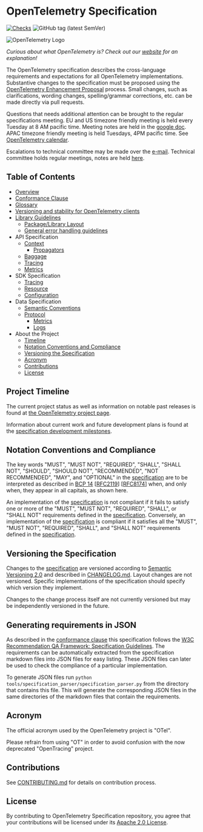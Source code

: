 # OpenTelemetry Specification

[![Checks](https://github.com/open-telemetry/opentelemetry-specification/workflows/Checks/badge.svg?branch=main)](https://github.com/open-telemetry/opentelemetry-specification/actions?query=workflow%3A%22Checks%22+branch%3Amain)
![GitHub tag (latest SemVer)](https://img.shields.io/github/tag/open-telemetry/specification.svg)

![OpenTelemetry Logo](https://opentelemetry.io/img/logos/opentelemetry-horizontal-color.png)

_Curious about what OpenTelemetry is? Check out our [website](https://opentelemetry.io) for an explanation!_

The OpenTelemetry specification describes the cross-language requirements and expectations for all OpenTelemetry implementations. Substantive changes to the specification must be proposed using the [OpenTelemetry Enhancement Proposal](https://github.com/open-telemetry/oteps) process. Small changes, such as clarifications, wording changes, spelling/grammar corrections, etc. can be made directly via pull requests.

Questions that needs additional attention can be brought to the regular
specifications meeting. EU and US timezone friendly meeting is held every
Tuesday at 8 AM pacific time. Meeting notes are held in the [google
doc](https://docs.google.com/document/d/1-bCYkN-DWJq4jw1ybaDZYYmx-WAe6HnwfWbkm8d57v8/edit?usp=sharing).
APAC timezone friendly meeting is held Tuesdays, 4PM pacific time. See
[OpenTelemetry calendar](https://github.com/open-telemetry/community#calendar).

Escalations to technical committee may be made over the
[e-mail](https://github.com/open-telemetry/community#tc-technical-committee).
Technical committee holds regular meetings, notes are held
[here](https://docs.google.com/document/d/17v2RMZlJZkgoPYHZhIFTVdDqQMIAH8kzo8Sl2kP3cbY/edit?usp=sharing).

## Table of Contents

- [Overview](specification/overview.md)
- [Conformance Clause](conformance_clause.md)
- [Glossary](specification/glossary.md)
- [Versioning and stability for OpenTelemetry clients](specification/versioning-and-stability.md)
- [Library Guidelines](specification/library-guidelines.md)
  - [Package/Library Layout](specification/library-layout.md)
  - [General error handling guidelines](specification/error-handling.md)
- API Specification
  - [Context](specification/context/context.md)
    - [Propagators](specification/context/api-propagators.md)
  - [Baggage](specification/baggage/api.md)
  - [Tracing](specification/trace/api.md)
  - [Metrics](specification/metrics/api.md)
- SDK Specification
  - [Tracing](specification/trace/sdk.md)
  - [Resource](specification/resource/sdk.md)
  - [Configuration](specification/sdk-configuration.md)
- Data Specification
  - [Semantic Conventions](specification/overview.md#semantic-conventions)
  - [Protocol](specification/protocol/README.md)
    - [Metrics](specification/metrics/datamodel.md)
    - [Logs](specification/logs/data-model.md)
- About the Project
  - [Timeline](#project-timeline)
  - [Notation Conventions and Compliance](#notation-conventions-and-compliance)
  - [Versioning the Specification](#versioning-the-specification)
  - [Acronym](#acronym)
  - [Contributions](#contributions)
  - [License](#license)

## Project Timeline

The current project status as well as information on notable past releases is found at
[the OpenTelemetry project page](https://opentelemetry.io/status/).

Information about current work and future development plans is found at the
[specification development milestones](https://github.com/open-telemetry/opentelemetry-specification/milestones).

## Notation Conventions and Compliance

The key words "MUST", "MUST NOT", "REQUIRED", "SHALL", "SHALL NOT", "SHOULD", "SHOULD NOT", "RECOMMENDED", "NOT RECOMMENDED", "MAY", and "OPTIONAL" in the [specification](./specification/overview.md) are to be interpreted as described in [BCP 14](https://tools.ietf.org/html/bcp14) [[RFC2119](https://tools.ietf.org/html/rfc2119)] [[RFC8174](https://tools.ietf.org/html/rfc8174)] when, and only when, they appear in all capitals, as shown here.

An implementation of the [specification](./specification/overview.md) is not compliant if it fails to satisfy one or more of the "MUST", "MUST NOT", "REQUIRED", "SHALL", or "SHALL NOT" requirements defined in the [specification](./specification/overview.md).
Conversely, an implementation of the [specification](./specification/overview.md) is compliant if it satisfies all the "MUST", "MUST NOT", "REQUIRED", "SHALL", and "SHALL NOT" requirements defined in the [specification](./specification/overview.md).

## Versioning the Specification

Changes to the [specification](./specification/overview.md) are versioned according to [Semantic Versioning 2.0](https://semver.org/spec/v2.0.0.html) and described in [CHANGELOG.md](CHANGELOG.md). Layout changes are not versioned. Specific implementations of the specification should specify which version they implement.

Changes to the change process itself are not currently versioned but may be independently versioned in the future.

## Generating requirements in JSON

As described in the [conformance clause](./conformance_clause.md) this specification follows the
[W3C Recommendation QA Framework: Specification Guidelines](https://www.w3.org/TR/2005/REC-qaframe-spec-20050817/). The requirements can be automatically extracted from the
specification markdown files into JSON files for easy listing. These JSON files can later be used to check the compliance of a particular implementation.

To generate JSON files run `python tools/specification_parser/specification_parser.py` from the directory that contains this file. This will generate the corresponding JSON files
in the same directories of the markdown files that contain the requirements.

## Acronym

The official acronym used by the OpenTelemetry project is "OTel".

Please refrain from using "OT" in order to avoid confusion with the now deprecated "OpenTracing" project.

## Contributions

See [CONTRIBUTING.md](CONTRIBUTING.md) for details on contribution process.

## License

By contributing to OpenTelemetry Specification repository, you agree that your contributions will be licensed under its [Apache 2.0 License](https://github.com/open-telemetry/specification/blob/main/LICENSE).
